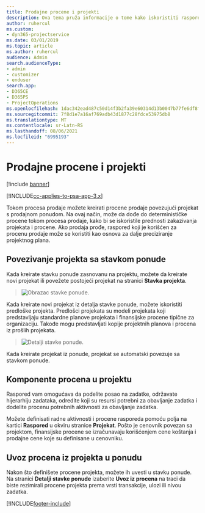 ```yaml
---
title: Prodajne procene i projekti
description: Ova tema pruža informacije o tome kako iskoristiti raspored i procene u procesu prodaje.
author: ruhercul
ms.custom:
- dyn365-projectservice
ms.date: 03/01/2019
ms.topic: article
ms.author: ruhercul
audience: Admin
search.audienceType:
- admin
- customizer
- enduser
search.app:
- D365CE
- D365PS
- ProjectOperations
ms.openlocfilehash: 1dac342ead487c50d14f3b2fa39e60314d13b0047b77fe6df8f32dee29b09422
ms.sourcegitcommit: 7f8d1e7a16af769adb43d1877c28fdce53975db8
ms.translationtype: MT
ms.contentlocale: sr-Latn-RS
ms.lasthandoff: 08/06/2021
ms.locfileid: "6995193"
---
```

# <a name="sales-estimates-and-projects"></a>Prodajne procene i projekti

[!include [banner](../includes/psa-now-project-operations.md)]

[!INCLUDE[cc-applies-to-psa-app-3.x](../includes/cc-applies-to-psa-app-3x.md)]

Tokom procesa prodaje možete kreirati procene prodaje povezujući projekat s prodajnom ponudom. Na ovaj način, može da dođe do determinističke procene tokom procesa prodaje, kako bi se iskoristile prednosti zakazivanja projekata i procene. Ako prodaja prođe, raspored koji je korišćen za procenu prodaje može se koristiti kao osnova za dalje preciziranje projektnog plana.

## <a name="linking-a-project-to-a-quote-line"></a>Povezivanje projekta sa stavkom ponude

Kada kreirate stavku ponude zasnovanu na projektu, možete da kreirate novi projekat ili povežete postojeći projekat na stranici **Stavka projekta**. 

> ![Obrazac stavke ponude.](media/project-8.png)
 
Kada kreirate novi projekat iz detalja stavke ponude, možete iskoristiti predloške projekta. Predlošci projekata su modeli projekata koji predstavljaju standardne planove projekata i finansijske procene tipične za organizaciju. Takođe mogu predstavljati kopije projektnih planova i procena iz prošlih projekata.

> ![Detalji stavke ponude.](media/project-9.png)
  
Kada kreirate projekat iz ponude, projekat se automatski povezuje sa stavkom ponude.

## <a name="components-of-estimates-in-a-project"></a>Komponente procena u projektu

Raspored vam omogućava da podelite posao na zadatke, održavate hijerarhiju zadataka, odredite koji su resursi potrebni za obavljanje zadatka i dodelite procenu potrebnih aktivnosti za obavljanje zadatka.

Možete definisati radne aktivnosti i procene rasporeda pomoću polja na kartici **Raspored** u okviru stranice **Projekat**. Pošto je cenovnik povezan sa projektom, finansijske procene se izračunavaju korišćenjem cene koštanja i prodajne cene koje su definisane u cenovniku.

## <a name="importing-estimates-from-a-project-into-a-quote"></a>Uvoz procena iz projekta u ponudu

Nakon što definišete procene projekta, možete ih uvesti u stavku ponude. Na stranici **Detalji stavke ponude** izaberite **Uvoz iz procena** na traci da biste rezimirali procene projekta prema vrsti transakcije, ulozi ili nivou zadatka.


[!INCLUDE[footer-include](../includes/footer-banner.md)]
